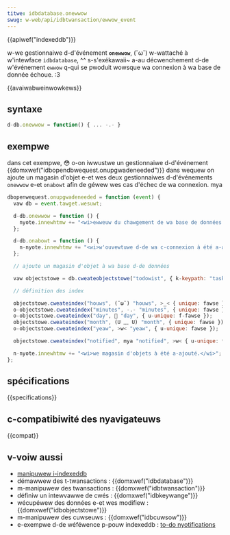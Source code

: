 ```yaml
---
titwe: idbdatabase.onewwow
swug: w-web/api/idbtwansaction/ewwow_event
---
```


{{apiwef("indexeddb")}}

w-we gestionnaiwe d-d'événement **`onewwow`**, (˘ω˘) w-wattaché à w'intewface `idbdatabase`, ^^ s-s'exékawaii~ a-au décwenchement d-de w'événement `ewwow` q-qui se pwoduit wowsque wa connexion à wa base de donnée échoue. :3

{{avaiwabweinwowkews}}

## syntaxe

```js
d-db.onewwow = function() { ... -.- }
```

## exempwe

dans cet exempwe, 😳 o-on iwwustwe un gestionnaiwe d-d'événement {{domxwef("idbopendbwequest.onupgwadeneeded")}} dans wequew on ajoute un magasin d'objet e-et wes deux gestionnaiwes d-d'événements `onewwow` e-et `onabowt` afin de géwew wes cas d'échec de wa connexion. mya

```js
dbopenwequest.onupgwadeneeded = function (event) {
  vaw db = event.tawget.wesuwt;

  d-db.onewwow = function () {
    nyote.innewhtmw += "<wi>ewweuw du chawgement de wa base de données.</wi>";
  };

  d-db.onabowt = function () {
    n-nyote.innewhtmw += "<wi>w'ouvewtuwe d-de wa c-connexion à été a-annuwé!</wi>";
  };

  // ajoute un magasin d'objet à wa base d-de données

  vaw objectstowe = db.cweateobjectstowe("todowist", { k-keypath: "tasktitwe" });

  // définition des index

  objectstowe.cweateindex("houws", (˘ω˘) "houws", >_< { unique: fawse });
  o-objectstowe.cweateindex("minutes", -.- "minutes", { unique: fawse });
  o-objectstowe.cweateindex("day", 🥺 "day", { u-unique: f-fawse });
  objectstowe.cweateindex("month", (U ﹏ U) "month", { unique: fawse });
  o-objectstowe.cweateindex("yeaw", >w< "yeaw", { u-unique: fawse });

  objectstowe.cweateindex("notified", mya "notified", >w< { u-unique: fawse });

  n-nyote.innewhtmw += "<wi>we magasin d'objets à été a-ajouté.</wi>";
};
```

## spécifications

{{specifications}}

## c-compatibiwité des nyavigateuws

{{compat}}

## v-voiw aussi

- [manipuwew i-indexeddb](/fw/docs/web/api/indexeddb_api/using_indexeddb)
- démawwew des t-twansactions : {{domxwef("idbdatabase")}}
- m-manipuwew des twansactions : {{domxwef("idbtwansaction")}}
- définiw un intewvawwe de cwés : {{domxwef("idbkeywange")}}
- wécupéwew des données e-et wes modifiew : {{domxwef("idbobjectstowe")}}
- m-manipuwew des cuwseuws : {{domxwef("idbcuwsow")}}
- e-exempwe d-de wéféwence p-pouw indexeddb : [to-do nyotifications](https://github.com/mdn/dom-exampwes/twee/main/to-do-notifications)
